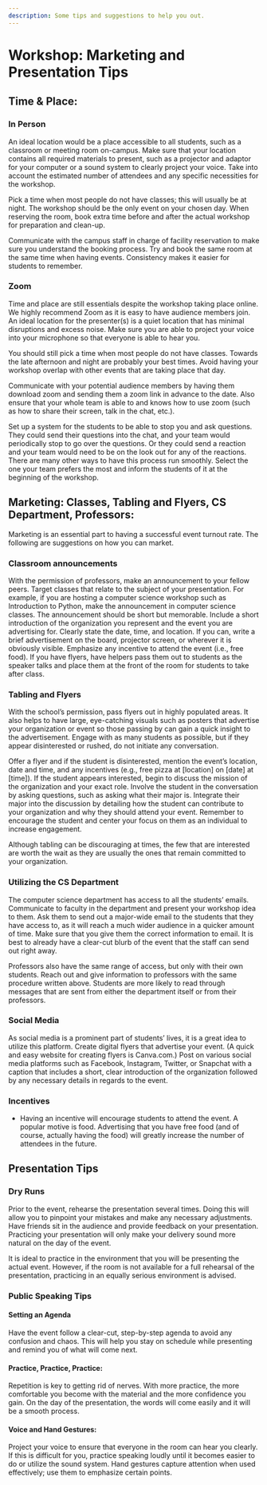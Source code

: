 ```yaml
---
description: Some tips and suggestions to help you out.
---
```


# Workshop: Marketing and Presentation Tips

## Time & Place:

### In Person

An ideal location would be a place accessible to all students, such as a classroom or meeting room on-campus. Make sure that your location contains all required materials to present, such as a projector and adaptor for your computer or a sound system to clearly project your voice. Take into account the estimated number of attendees and any specific necessities for the workshop.

Pick a time when most people do not have classes; this will usually be at night. The workshop should be the only event on your chosen day. When reserving the room, book extra time before and after the actual workshop for preparation and clean-up.

Communicate with the campus staff in charge of facility reservation to make sure you understand the booking process. Try and book the same room at the same time when having events. Consistency makes it easier for students to remember.

### Zoom

Time and place are still essentials despite the workshop taking place online. We highly recommend Zoom as it is easy to have audience members join. An ideal location for the presenter\(s\) is a quiet location that has minimal disruptions and excess noise. Make sure you are able to project your voice into your microphone so that everyone is able to hear you.

You should still pick a time when most people do not have classes. Towards the late afternoon and night are probably your best times. Avoid having your workshop overlap with other events that are taking place that day.

Communicate with your potential audience members by having them download zoom and sending them a zoom link in advance to the date. Also ensure that your whole team is able to and knows how to use zoom \(such as how to share their screen, talk in the chat, etc.\).

Set up a system for the students to be able to stop you and ask questions. They could send their questions into the chat, and your team would periodically stop to go over the questions. Or they could send a reaction and your team would need to be on the look out for any of the reactions. There are many other ways to have this process run smoothly. Select the one your team prefers the most and inform the students of it at the beginning of the workshop.

## Marketing: Classes, Tabling and Flyers, CS Department, Professors:

Marketing is an essential part to having a successful event turnout rate. The following are suggestions on how you can market.

### Classroom announcements

With the permission of professors, make an announcement to your fellow peers. Target classes that relate to the subject of your presentation. For example, if you are hosting a computer science workshop such as Introduction to Python, make the announcement in computer science classes. The announcement should be short but memorable. Include a short introduction of the organization you represent and the event you are advertising for. Clearly state the date, time, and location. If you can, write a brief advertisement on the board, projector screen, or wherever it is obviously visible. Emphasize any incentive to attend the event \(i.e., free food\). If you have flyers, have helpers pass them out to students as the speaker talks and place them at the front of the room for students to take after class.

### Tabling and Flyers

With the school’s permission, pass flyers out in highly populated areas. It also helps to have large, eye-catching visuals such as posters that advertise your organization or event so those passing by can gain a quick insight to the advertisement. Engage with as many students as possible, but if they appear disinterested or rushed, do not initiate any conversation.

Offer a flyer and if the student is disinterested, mention the event’s location, date and time, and any incentives \(e.g., free pizza at \[location\] on \[date\] at \[time\]\). If the student appears interested, begin to discuss the mission of the organization and your exact role. Involve the student in the conversation by asking questions, such as asking what their major is. Integrate their major into the discussion by detailing how the student can contribute to your organization and why they should attend your event. Remember to encourage the student and center your focus on them as an individual to increase engagement.

Although tabling can be discouraging at times, the few that are interested are worth the wait as they are usually the ones that remain committed to your organization.

### Utilizing the CS Department

The computer science department has access to all the students’ emails. Communicate to faculty in the department and present your workshop idea to them. Ask them to send out a major-wide email to the students that they have access to, as it will reach a much wider audience in a quicker amount of time. Make sure that you give them the correct information to email. It is best to already have a clear-cut blurb of the event that the staff can send out right away.

Professors also have the same range of access, but only with their own students. Reach out and give information to professors with the same procedure written above. Students are more likely to read through messages that are sent from either the department itself or from their professors.

### Social Media

As social media is a prominent part of students’ lives, it is a great idea to utilize this platform. Create digital flyers that advertise your event. \(A quick and easy website for creating flyers is Canva.com.\) Post on various social media platforms such as Facebook, Instagram, Twitter, or Snapchat with a caption that includes a short, clear introduction of the organization followed by any necessary details in regards to the event.

### Incentives

* Having an incentive will encourage students to attend the event. A popular motive is food. Advertising that you have free food \(and of course, actually having the food\) will greatly increase the number of attendees in the future. 

## Presentation Tips

### Dry Runs

Prior to the event, rehearse the presentation several times. Doing this will allow you to pinpoint your mistakes and make any necessary adjustments. Have friends sit in the audience and provide feedback on your presentation. Practicing your presentation will only make your delivery sound more natural on the day of the event.

It is ideal to practice in the environment that you will be presenting the actual event. However, if the room is not available for a full rehearsal of the presentation, practicing in an equally serious environment is advised.

### Public Speaking Tips

#### Setting an Agenda

Have the event follow a clear-cut, step-by-step agenda to avoid any confusion and chaos. This will help you stay on schedule while presenting and remind you of what will come next.

#### Practice, Practice, Practice:

Repetition is key to getting rid of nerves. With more practice, the more comfortable you become with the material and the more confidence you gain. On the day of the presentation, the words will come easily and it will be a smooth process.

#### Voice and Hand Gestures:

Project your voice to ensure that everyone in the room can hear you clearly. If this is difficult for you, practice speaking loudly until it becomes easier to do or utilize the sound system. Hand gestures capture attention when used effectively; use them to emphasize certain points.

